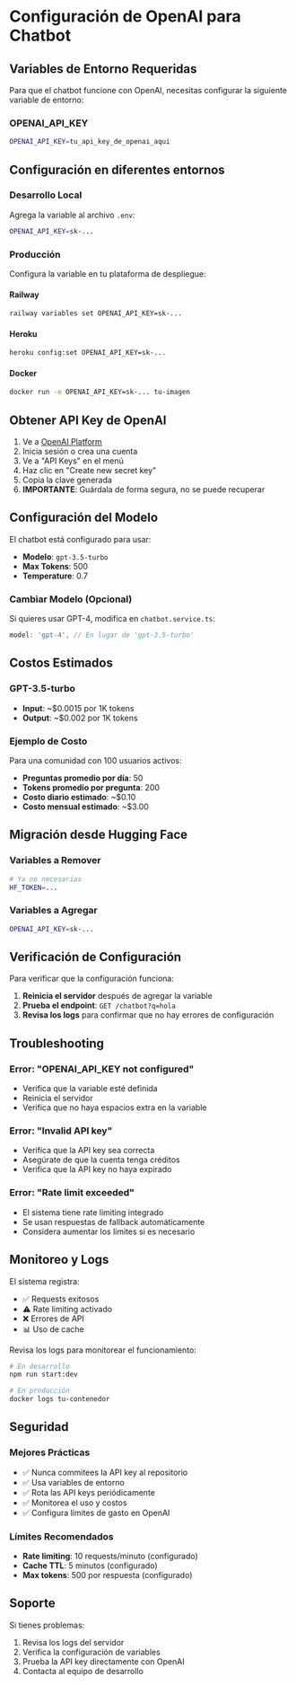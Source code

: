 # Configuración de OpenAI para Chatbot

## Variables de Entorno Requeridas

Para que el chatbot funcione con OpenAI, necesitas configurar la siguiente variable de entorno:

### OPENAI_API_KEY

```bash
OPENAI_API_KEY=tu_api_key_de_openai_aqui
```

## Configuración en diferentes entornos

### Desarrollo Local

Agrega la variable al archivo `.env`:

```bash
OPENAI_API_KEY=sk-...
```

### Producción

Configura la variable en tu plataforma de despliegue:

#### Railway

```bash
railway variables set OPENAI_API_KEY=sk-...
```

#### Heroku

```bash
heroku config:set OPENAI_API_KEY=sk-...
```

#### Docker

```bash
docker run -e OPENAI_API_KEY=sk-... tu-imagen
```

## Obtener API Key de OpenAI

1. Ve a [OpenAI Platform](https://platform.openai.com/)
2. Inicia sesión o crea una cuenta
3. Ve a "API Keys" en el menú
4. Haz clic en "Create new secret key"
5. Copia la clave generada
6. **IMPORTANTE**: Guárdala de forma segura, no se puede recuperar

## Configuración del Modelo

El chatbot está configurado para usar:

- **Modelo**: `gpt-3.5-turbo`
- **Max Tokens**: 500
- **Temperature**: 0.7

### Cambiar Modelo (Opcional)

Si quieres usar GPT-4, modifica en `chatbot.service.ts`:

```typescript
model: 'gpt-4', // En lugar de 'gpt-3.5-turbo'
```

## Costos Estimados

### GPT-3.5-turbo

- **Input**: ~$0.0015 por 1K tokens
- **Output**: ~$0.002 por 1K tokens

### Ejemplo de Costo

Para una comunidad con 100 usuarios activos:

- **Preguntas promedio por día**: 50
- **Tokens promedio por pregunta**: 200
- **Costo diario estimado**: ~$0.10
- **Costo mensual estimado**: ~$3.00

## Migración desde Hugging Face

### Variables a Remover

```bash
# Ya no necesarias
HF_TOKEN=...
```

### Variables a Agregar

```bash
OPENAI_API_KEY=sk-...
```

## Verificación de Configuración

Para verificar que la configuración funciona:

1. **Reinicia el servidor** después de agregar la variable
2. **Prueba el endpoint**: `GET /chatbot?q=hola`
3. **Revisa los logs** para confirmar que no hay errores de configuración

## Troubleshooting

### Error: "OPENAI_API_KEY not configured"

- Verifica que la variable esté definida
- Reinicia el servidor
- Verifica que no haya espacios extra en la variable

### Error: "Invalid API key"

- Verifica que la API key sea correcta
- Asegúrate de que la cuenta tenga créditos
- Verifica que la API key no haya expirado

### Error: "Rate limit exceeded"

- El sistema tiene rate limiting integrado
- Se usan respuestas de fallback automáticamente
- Considera aumentar los límites si es necesario

## Monitoreo y Logs

El sistema registra:

- ✅ Requests exitosos
- ⚠️ Rate limiting activado
- ❌ Errores de API
- 📊 Uso de cache

Revisa los logs para monitorear el funcionamiento:

```bash
# En desarrollo
npm run start:dev

# En producción
docker logs tu-contenedor
```

## Seguridad

### Mejores Prácticas

- ✅ Nunca commitees la API key al repositorio
- ✅ Usa variables de entorno
- ✅ Rota las API keys periódicamente
- ✅ Monitorea el uso y costos
- ✅ Configura límites de gasto en OpenAI

### Límites Recomendados

- **Rate limiting**: 10 requests/minuto (configurado)
- **Cache TTL**: 5 minutos (configurado)
- **Max tokens**: 500 por respuesta (configurado)

## Soporte

Si tienes problemas:

1. Revisa los logs del servidor
2. Verifica la configuración de variables
3. Prueba la API key directamente con OpenAI
4. Contacta al equipo de desarrollo
